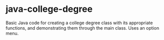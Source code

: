 # java-college-degree
Basic Java code for creating a college degree class with its appropriate functions, and demonstrating them through the main class. Uses an option menu.
